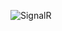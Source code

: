 ![SignalR](https://github.com/IlgarNasirov/ASP.NET-Core-MVC-SignalR-YouTubeVideoSuggestionApp/assets/102073963/a3c84c7c-769a-4986-826d-db11227878d3)
